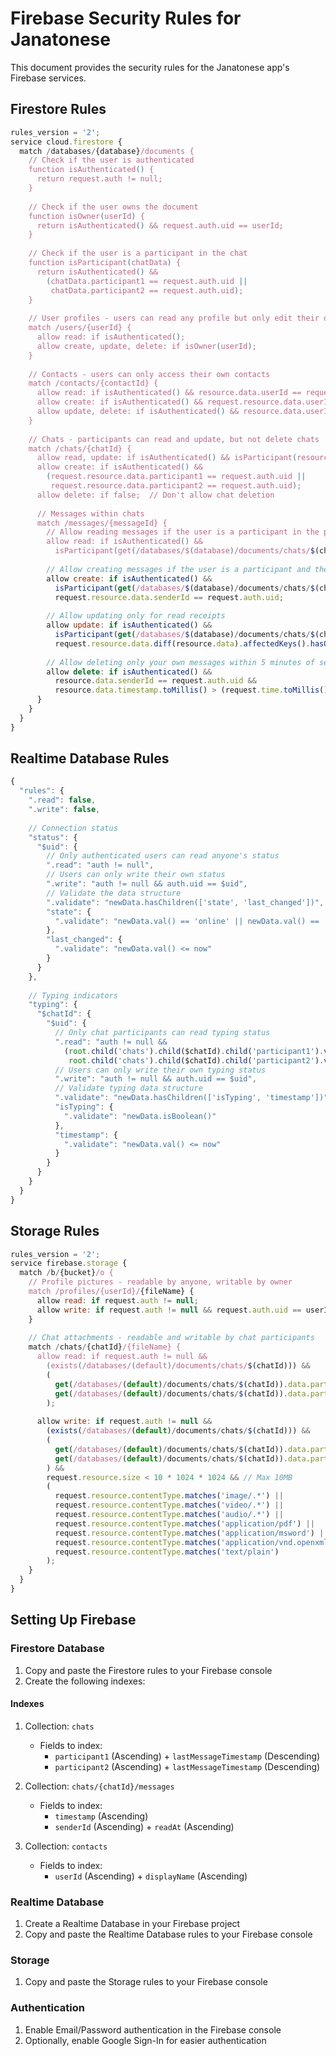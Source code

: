 # Firebase Security Rules for Janatonese

This document provides the security rules for the Janatonese app's Firebase services.

## Firestore Rules

```javascript
rules_version = '2';
service cloud.firestore {
  match /databases/{database}/documents {
    // Check if the user is authenticated
    function isAuthenticated() {
      return request.auth != null;
    }
    
    // Check if the user owns the document
    function isOwner(userId) {
      return isAuthenticated() && request.auth.uid == userId;
    }
    
    // Check if the user is a participant in the chat
    function isParticipant(chatData) {
      return isAuthenticated() && 
        (chatData.participant1 == request.auth.uid || 
         chatData.participant2 == request.auth.uid);
    }
    
    // User profiles - users can read any profile but only edit their own
    match /users/{userId} {
      allow read: if isAuthenticated();
      allow create, update, delete: if isOwner(userId);
    }
    
    // Contacts - users can only access their own contacts
    match /contacts/{contactId} {
      allow read: if isAuthenticated() && resource.data.userId == request.auth.uid;
      allow create: if isAuthenticated() && request.resource.data.userId == request.auth.uid;
      allow update, delete: if isAuthenticated() && resource.data.userId == request.auth.uid;
    }
    
    // Chats - participants can read and update, but not delete chats
    match /chats/{chatId} {
      allow read, update: if isAuthenticated() && isParticipant(resource.data);
      allow create: if isAuthenticated() && 
        (request.resource.data.participant1 == request.auth.uid || 
         request.resource.data.participant2 == request.auth.uid);
      allow delete: if false;  // Don't allow chat deletion
      
      // Messages within chats
      match /messages/{messageId} {
        // Allow reading messages if the user is a participant in the parent chat
        allow read: if isAuthenticated() && 
          isParticipant(get(/databases/$(database)/documents/chats/$(chatId)).data);
          
        // Allow creating messages if the user is a participant and the senderId matches auth
        allow create: if isAuthenticated() && 
          isParticipant(get(/databases/$(database)/documents/chats/$(chatId)).data) && 
          request.resource.data.senderId == request.auth.uid;
        
        // Allow updating only for read receipts
        allow update: if isAuthenticated() && 
          isParticipant(get(/databases/$(database)/documents/chats/$(chatId)).data) &&
          request.resource.data.diff(resource.data).affectedKeys().hasOnly(['readAt', 'deliveredAt']);
          
        // Allow deleting only your own messages within 5 minutes of sending
        allow delete: if isAuthenticated() && 
          resource.data.senderId == request.auth.uid && 
          resource.data.timestamp.toMillis() > (request.time.toMillis() - 5 * 60 * 1000);
      }
    }
  }
}
```

## Realtime Database Rules

```javascript
{
  "rules": {
    ".read": false,
    ".write": false,
    
    // Connection status
    "status": {
      "$uid": {
        // Only authenticated users can read anyone's status
        ".read": "auth != null",
        // Users can only write their own status
        ".write": "auth != null && auth.uid == $uid",
        // Validate the data structure
        ".validate": "newData.hasChildren(['state', 'last_changed'])",
        "state": {
          ".validate": "newData.val() == 'online' || newData.val() == 'offline'"
        },
        "last_changed": {
          ".validate": "newData.val() <= now"
        }
      }
    },
    
    // Typing indicators
    "typing": {
      "$chatId": {
        "$uid": {
          // Only chat participants can read typing status
          ".read": "auth != null && 
            (root.child('chats').child($chatId).child('participant1').val() == auth.uid || 
             root.child('chats').child($chatId).child('participant2').val() == auth.uid)",
          // Users can only write their own typing status
          ".write": "auth != null && auth.uid == $uid",
          // Validate typing data structure
          ".validate": "newData.hasChildren(['isTyping', 'timestamp'])",
          "isTyping": {
            ".validate": "newData.isBoolean()"
          },
          "timestamp": {
            ".validate": "newData.val() <= now"
          }
        }
      }
    }
  }
}
```

## Storage Rules

```javascript
rules_version = '2';
service firebase.storage {
  match /b/{bucket}/o {
    // Profile pictures - readable by anyone, writable by owner
    match /profiles/{userId}/{fileName} {
      allow read: if request.auth != null;
      allow write: if request.auth != null && request.auth.uid == userId;
    }
    
    // Chat attachments - readable and writable by chat participants
    match /chats/{chatId}/{fileName} {
      allow read: if request.auth != null && 
        (exists(/databases/(default)/documents/chats/$(chatId))) &&
        (
          get(/databases/(default)/documents/chats/$(chatId)).data.participant1 == request.auth.uid || 
          get(/databases/(default)/documents/chats/$(chatId)).data.participant2 == request.auth.uid
        );
      
      allow write: if request.auth != null && 
        (exists(/databases/(default)/documents/chats/$(chatId))) &&
        (
          get(/databases/(default)/documents/chats/$(chatId)).data.participant1 == request.auth.uid || 
          get(/databases/(default)/documents/chats/$(chatId)).data.participant2 == request.auth.uid
        ) && 
        request.resource.size < 10 * 1024 * 1024 && // Max 10MB
        (
          request.resource.contentType.matches('image/.*') ||
          request.resource.contentType.matches('video/.*') ||
          request.resource.contentType.matches('audio/.*') ||
          request.resource.contentType.matches('application/pdf') ||
          request.resource.contentType.matches('application/msword') ||
          request.resource.contentType.matches('application/vnd.openxmlformats-officedocument.*') ||
          request.resource.contentType.matches('text/plain')
        );
    }
  }
}
```

## Setting Up Firebase

### Firestore Database

1. Copy and paste the Firestore rules to your Firebase console
2. Create the following indexes:

#### Indexes

1. Collection: `chats`
   - Fields to index:
     - `participant1` (Ascending) + `lastMessageTimestamp` (Descending)
     - `participant2` (Ascending) + `lastMessageTimestamp` (Descending)

2. Collection: `chats/{chatId}/messages`
   - Fields to index:
     - `timestamp` (Ascending)
     - `senderId` (Ascending) + `readAt` (Ascending)

3. Collection: `contacts`
   - Fields to index:
     - `userId` (Ascending) + `displayName` (Ascending)

### Realtime Database

1. Create a Realtime Database in your Firebase project
2. Copy and paste the Realtime Database rules to your Firebase console

### Storage

1. Copy and paste the Storage rules to your Firebase console

### Authentication

1. Enable Email/Password authentication in the Firebase console
2. Optionally, enable Google Sign-In for easier authentication